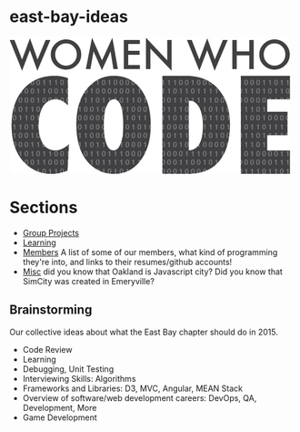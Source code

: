 # east-bay-ideas

![Women who code](images/WomenWhoCode.jpg)


# Sections

- [Group Projects](projects/README.md)
- [Learning](learning/README.md)
- [Members](members.md) A list of some of our members, what kind of programming they're into, and links to their resumes/github accounts!
- [Misc](misc/README.md) did you know that Oakland is Javascript city? Did you know that SimCity was created in Emeryville?

## Brainstorming

Our collective ideas about what the East Bay chapter should do in 2015.

- Code Review 
- Learning
- Debugging, Unit Testing
- Interviewing Skills: Algorithms
- Frameworks and Libraries: D3, MVC, Angular, MEAN Stack
- Overview of software/web development careers: DevOps, QA, Development, More
- Game Development


